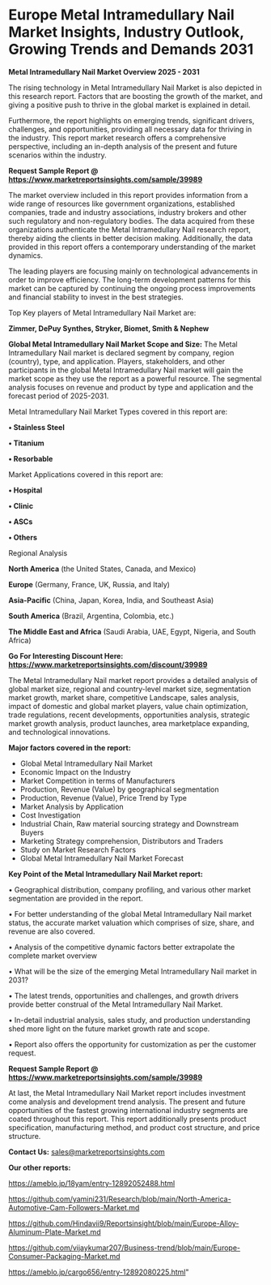 # Europe Metal Intramedullary Nail Market Insights, Industry Outlook, Growing Trends and Demands 2031

<Strong> Metal Intramedullary Nail Market Overview 2025 - 2031</strong>

The rising technology in Metal Intramedullary Nail Market is also depicted in this research report. Factors that are boosting the growth of the market, and giving a positive push to thrive in the global market is explained in detail.

Furthermore, the report highlights on emerging trends, significant drivers, challenges, and opportunities, providing all necessary data for thriving in the industry. This report market research offers a comprehensive perspective, including an in-depth analysis of the present and future scenarios within the industry.

<strong>Request Sample Report @ <a href=https://www.marketreportsinsights.com/sample/39989>https://www.marketreportsinsights.com/sample/39989</a></strong>

The market overview included in this report provides information from a wide range of resources like government organizations, established companies, trade and industry associations, industry brokers and other such regulatory and non-regulatory bodies. The data acquired from these organizations authenticate the Metal Intramedullary Nail research report, thereby aiding the clients in better decision making. Additionally, the data provided in this report offers a contemporary understanding of the market dynamics.

The leading players are focusing mainly on technological advancements in order to improve efficiency. The long-term development patterns for this market can be captured by continuing the ongoing process improvements and financial stability to invest in the best strategies.

Top Key players of Metal Intramedullary Nail Market are:

<strong>Zimmer, DePuy Synthes, Stryker, Biomet, Smith & Nephew</strong>

<strong><b>Global Metal Intramedullary Nail Market Scope and Size:</b></strong>
The Metal Intramedullary Nail market is declared segment by company, region (country), type, and application. Players, stakeholders, and other participants in the global Metal Intramedullary Nail market will gain the market scope as they use the report as a powerful resource. The segmental analysis focuses on revenue and product by type and application and the forecast period of 2025-2031.

Metal Intramedullary Nail Market Types covered in this report are:

<strong>•  Stainless Steel

•  Titanium

•  Resorbable</strong>

Market Applications covered in this report are:

<strong>•  Hospital

•  Clinic

•  ASCs

•  Others</strong> 

Regional Analysis

<strong>North America</strong> (the United States, Canada, and Mexico)

<strong>Europe</strong> (Germany, France, UK, Russia, and Italy)

<strong>Asia-Pacific</strong> (China, Japan, Korea, India, and Southeast Asia)

<strong>South America</strong> (Brazil, Argentina, Colombia, etc.)

<strong>The Middle East and Africa</strong> (Saudi Arabia, UAE, Egypt, Nigeria, and South Africa)

<strong>Go For Interesting Discount Here: <a href=https://www.marketreportsinsights.com/discount/39989>https://www.marketreportsinsights.com/discount/39989</a></strong>

The Metal Intramedullary Nail market report provides a detailed analysis of global market size, regional and country-level market size, segmentation market growth, market share, competitive Landscape, sales analysis, impact of domestic and global market players, value chain optimization, trade regulations, recent developments, opportunities analysis, strategic market growth analysis, product launches, area marketplace expanding, and technological innovations.

<strong><b>Major factors covered in the report:</b></strong>
<ul>
  <li>Global Metal Intramedullary Nail Market </li>
  <li>Economic Impact on the Industry</li>
  <li>Market Competition in terms of Manufacturers</li>
  <li>Production, Revenue (Value) by geographical segmentation</li>
  <li>Production, Revenue (Value), Price Trend by Type</li>
  <li>Market Analysis by Application</li>
  <li>Cost Investigation</li>
  <li>Industrial Chain, Raw material sourcing strategy and Downstream Buyers</li>
  <li>Marketing Strategy comprehension, Distributors and Traders</li>
  <li>Study on Market Research Factors</li>
  <li>Global Metal Intramedullary Nail Market Forecast</li>
</ul>

<strong><b>Key Point of the Metal Intramedullary Nail Market report:</b></strong>

• Geographical distribution, company profiling, and various other market segmentation are provided in the report.

• For better understanding of the global Metal Intramedullary Nail market status, the accurate market valuation which comprises of size, share, and revenue are also covered.

• Analysis of the competitive dynamic factors better extrapolate the complete market overview

• What will be the size of the emerging Metal Intramedullary Nail market in 2031?

• The latest trends, opportunities and challenges, and growth drivers provide better construal of the Metal Intramedullary Nail Market.

• In-detail industrial analysis, sales study, and production understanding shed more light on the future market growth rate and scope.

• Report also offers the opportunity for customization as per the customer request.

<strong>Request Sample Report @ <a href=https://www.marketreportsinsights.com/sample/39989>https://www.marketreportsinsights.com/sample/39989</a></strong>

At last, the Metal Intramedullary Nail Market report includes investment come analysis and development trend analysis. The present and future opportunities of the fastest growing international industry segments are coated throughout this report. This report additionally presents product specification, manufacturing method, and product cost structure, and price structure.

<strong>Contact Us:</strong>
sales@marketreportsinsights.com

<strong>Our other reports:</strong>

<a href=https://ameblo.jp/18yam/entry-12892052488.html>https://ameblo.jp/18yam/entry-12892052488.html</a>

<a href=https://github.com/yamini231/Research/blob/main/North-America-Automotive-Cam-Followers-Market.md>https://github.com/yamini231/Research/blob/main/North-America-Automotive-Cam-Followers-Market.md</a>

<a href=https://github.com/Hindavii9/Reportsinsight/blob/main/Europe-Alloy-Aluminum-Plate-Market.md>https://github.com/Hindavii9/Reportsinsight/blob/main/Europe-Alloy-Aluminum-Plate-Market.md</a>

<a href=https://github.com/vijaykumar207/Business-trend/blob/main/Europe-Consumer-Packaging-Market.md>https://github.com/vijaykumar207/Business-trend/blob/main/Europe-Consumer-Packaging-Market.md</a>

<a href=https://ameblo.jp/cargo656/entry-12892080225.html>https://ameblo.jp/cargo656/entry-12892080225.html</a>"
